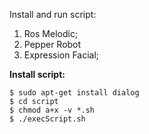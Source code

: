 Install and run script: 

1) Ros Melodic;
2) Pepper Robot
3) Expression Facial;

**Install script:**
``` 
$ sudo apt-get install dialog
$ cd script
$ chmod a+x -v *.sh
$ ./execScript.sh
```
